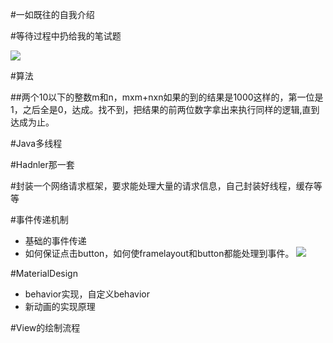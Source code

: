 #一如既往的自我介绍

#等待过程中扔给我的笔试题

![](https://github.com/PleaseCallMeCoder/Topia/blob/master/src/douban.png)

#算法

##两个10以下的整数m和n，mxm+nxn如果的到的结果是1000这样的，第一位是1，之后全是0，达成。找不到，把结果的前两位数字拿出来执行同样的逻辑,直到达成为止。

#Java多线程

#Hadnler那一套

#封装一个网络请求框架，要求能处理大量的请求信息，自己封装好线程，缓存等等

#事件传递机制
- 基础的事件传递
- 如何保证点击button，如何使framelayout和button都能处理到事件。
  ![](https://github.com/PleaseCallMeCoder/Topia/blob/master/src/event.png)

#MaterialDesign
- behavior实现，自定义behavior
- 新动画的实现原理

#View的绘制流程
